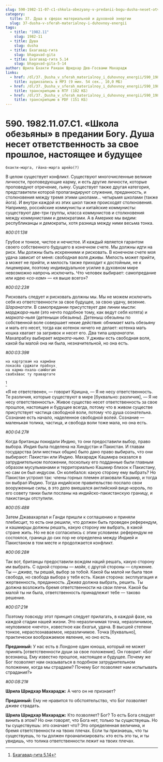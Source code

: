 ```yaml
---
slug: 590-1982-11-07-c1-shkola-obezyany-v-predanii-bogu-dusha-neset-otvetstvennost-za-svoe-proshloe-nastoyashhee-i-budushhee
category:
  title: 37. Душа в сферах материальной и духовной энергии
  slug: 37-dusha-v-sferah-materialnoy-i-duhovnoy-energii
tags:
  - title: "1982.11"
    slug: 1982-11
  - title: Душа
    slug: dusha
  - title: Бхагавад-гита
    slug: bhagavad-gita
  - title: Бхагавад-гита 5.14
    slug: bhagavad-gita-5-14
author: Шрила Бхакти Ракшак Шридхар Дев-Госвами Махарадж
links:
  - href: /dl/37._Dusha_v_sferah_materialnoy_i_duhovnoy_energii/590_1982.11.07.C1_SridharMj_Shkola_obezjany_v_predanii_Bogu_Dusha_neset_otvetstvennost_za_svoe_proshloe_nastojashhee_i_budushhee.mp3
    title: аудиозапись в MP3 (9 мин. 54 сек., 10,0 МБ)
  - href: /dl/37._Dusha_v_sferah_materialnoy_i_duhovnoy_energii/590_1982.11.07.C1_SridharMj_Shkola_obezjany_v_predanii_Bogu_Dusha_neset_otvetstvennost_za_svoe_proshloe_nastojashhee_i_budushhee.rtf
    title: транскрипцию в RTF (102 КБ)
  - href: /dl/37._Dusha_v_sferah_materialnoy_i_duhovnoy_energii/590_1982.11.07.C1_SridharMj_Shkola_obezjany_v_predanii_Bogu_Dusha_neset_otvetstvennost_za_svoe_proshloe_nastojashhee_i_budushhee.pdf
    title: транскрипцию в PDF (151 КБ)
---
```


# 590. 1982.11.07.C1. «Школа обезьяны» в предании Богу. Душа несет ответственность за свое прошлое, настоящее и будущее

    бхакти-марга, гйана-марга шрейо(?)

В целом существует конфликт. Существуют многочисленные великие личности, проповедующие карму, и есть другие личности, которые проповедуют отречение, *гьяну*. Существует также другая категория, представители которой пропагандируют служение, преданность, и столкновения между тремя этими школами… четырьмя школами (также йога). И внутри каждой из этих школ также происходят столкновения. Например, российские коммунисты и китайские коммунисты: существуют две-три группы, класса коммунистов и столкновения между коммунистами и демократами. А в Америке мы видим: республиканцы и демократы, хотя разница между ними весьма тонка.

*#00:01:13#*

Грубое и тонкое, чистое и нечистое. И каждый является гарантом своего собственного будущего в конечном счете. Мы должны идти на риск. Мы должны быть искренними и рисковать. В конечном счете моя удача зависит от меня: свободная воля *дживы*. Милость может прийти, а может не прийти, и милость также приходит к достойным, не к лицемерам, поэтому индивидуальное усилие в духовном мире невозможно напрочь исключить. Что человек выбирает: самопредание или идею «*со-хам*» — «я выше всего»?

*#00:02:23#*

Рисковать следует и рисковать должны мы. Мы не можем исключить себя из ответственности за свое будущее, за свою удачу, везение. *Шаранагати*. В самопредании присутствует две линии мысли: *марджара-ньяя* (это нечто подобное тому, как ведут себя котята) и *марката-ньяя* (детеныши обезьяны). Детеныш обезьяны по собственной воле совершает некие действия: обнимает мать обезьяну и мать его несет, тогда как котенок ничего не делает: котенка мать кошка хватает за загривок и несет его. Два типа *шаранагати*. Махапрабху выбирает *марката-ньяю*. У *дживы* есть свободная воля, какой бы малой она ни была, незначительной, но она есть.

*#00:03:39#*

    на картр̣твам̇ на карма̄н̣и
    локасйа ср̣джати прабхух̣
    на карма-пхала-сам̇йогам̇
    свабха̄вас ту правартате
[^_ftn1]

«Я не ответственен, — говорит Кришна, — Я не несу ответственность. Те различия, которые существуют в мире [буквально: различия], — Я не несу ответственность». Живое существо несет ответственность за свое прошлое, настоящее и будущее всегда, потому что в живом существе присутствует частица свободной воли, потому что душа сознательна. Сознание есть начало, наделенное свободной волей. Сознание — маленькая толика, частица, и свобода воли тоже мала, но она есть.

*#00:04:27#*

Когда британцы покидали Индию, то они предоставили выбор, право выбора. Индия была поделена на Хиндустан и Пакистан. И главам государства (или местных общин) было дано право выбирать, что они выбирают: Пакистан или Индию. Махарадж Кашмира оказался в затруднительном положении, поскольку его подданные были главным образом мусульманами и территориально Кашмир близок к Пакистану, но сам он был индусом. Он колебался: какую сторону ему выбрать? Но Пакистан устроил так: члены горных племен атаковали Кашмир, и тогда он выбрал Индию. Тогда индийское правительство послало свои вооруженные силы, в это дело вмешался английский вице-король, по его совету танки были посланы на индийско-пакистанскую границу, и пакистанцы отступили.

*#00:05:48#*

Затем Джавахарлал и Ганди пришли к соглашению и приняли плебисцит, то есть они решили, что должен быть проведен референдум, и кашмирцы должны решать, какую сторону им выбрать, в какой стране жить. Но не все согласились с этим условием: референдум не состоялся, граница до сих пор не определена между Индией и Пакистаном в том месте и продолжается конфликт.

*#00:06:28#*

Так вот, британцы предоставили вождям наций решать, какую сторону им выбрать. С одной стороны — *майя*, с другой стороны — служение. Ты — *джива*, ты решай, выбор за тобой. Какой бы малой ни была твоя свобода, но свобода выбора у тебя есть. Какая сторона: эксплуатация и жертвенность, преданность. *Джива* должна выбрать, решить. Ты должна возложить бремя ответственности на свои плечи. Какой бы малой ты ни была, ответственность принадлежит тебе — таково решение.

*#00:07:21#*

Поэтому повсюду этот принцип следует прилагать, в каждой фазе, на каждой стадии нашей жизни. Это неразличимая точка, неразличимое, неуловимое «нечто», известное как *бхагья*, удача. В высшей степени тонкое, нераспознаваемое, неразличимое. Точка [буквально], практически воображаемое явление, но оно есть.

**Преданный:** У нас есть в Лондоне один юноша, который не может принять [ответственности души за свое положение]. Он говорит: «Бог всезнающ. Ему известно прошлое, настоящее и будущее. Почему же Бог позволяет нам оказываться в подобном затруднительном положении, когда мы страдаем? Почему Бог позволяет нам испытывать страдания?»

*#00:08:21#*

**Шрила Шридхар Махарадж:** А чего он не признает?

**Преданный:** Ему не нравится то обстоятельство, что Бог позволяет *дживе* страдать.

**Шрила Шридхар Махарадж:** Кто позволяет? Бог? То есть Бога следует винить в этом? Но они говорят, что Бога нет, только ты существуешь. Но ты существуешь: это означает что? Это определенная величина, и бремя ответственности на твоих плечах. Если ты признаешь, что ты существуешь, то ты должен проанализировать: кто есть это ты, и ты увидишь, что толика ответственности лежит на твоих плечах.



[^_ftn1]: [Бхагавад-гита 5.14](../notes/bhagavad-gita/bhagavad-gita-5-14.md)
